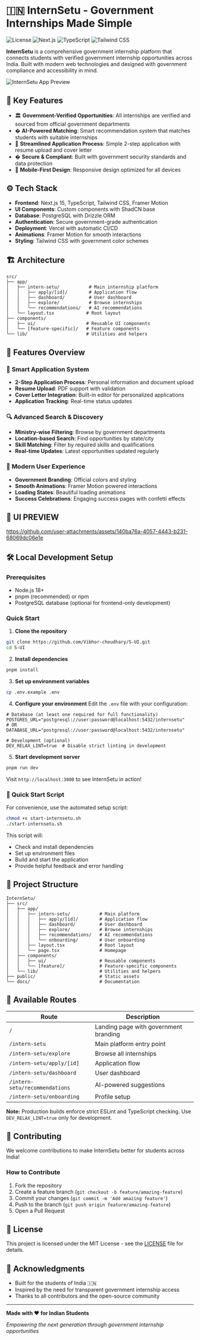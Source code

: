 # 🇮🇳 InternSetu - Government Internships Made Simple

![License](https://img.shields.io/badge/license-MIT-blue.svg)
![Next.js](https://img.shields.io/badge/Next.js-15.1.0-black.svg)
![TypeScript](https://img.shields.io/badge/TypeScript-5.0-blue.svg)
![Tailwind CSS](https://img.shields.io/badge/Tailwind-3.4-38bdf8.svg)

**InternSetu** is a comprehensive government internship platform that connects students with verified government internship opportunities across India. Built with modern web technologies and designed with government compliance and accessibility in mind.

![InternSetu App Preview](docs/app-preview.png)

## 🌟 Key Features

- 🏛️ **Government-Verified Opportunities**: All internships are verified and sourced from official government departments
- � **AI-Powered Matching**: Smart recommendation system that matches students with suitable internships
- 📝 **Streamlined Application Process**: Simple 2-step application with resume upload and cover letter
- � **Secure & Compliant**: Built with government security standards and data protection
- 📱 **Mobile-First Design**: Responsive design optimized for all devices

## ⚙️ Tech Stack

- **Frontend**: Next.js 15, TypeScript, Tailwind CSS, Framer Motion
- **UI Components**: Custom components with ShadCN base
- **Database**: PostgreSQL with Drizzle ORM
- **Authentication**: Secure government-grade authentication
- **Deployment**: Vercel with automatic CI/CD
- **Animations**: Framer Motion for smooth interactions
- **Styling**: Tailwind CSS with government color schemes

## 🏗️ Architecture

```
src/
├── app/
│   ├── intern-setu/           # Main internship platform
│   │   ├── apply/[id]/        # Application flow
│   │   ├── dashboard/         # User dashboard
│   │   ├── explore/           # Browse internships
│   │   └── recommendations/   # AI recommendations
│   └── layout.tsx            # Root layout
├── components/
│   ├── ui/                   # Reusable UI components
│   └── [feature-specific]/   # Feature components
└── lib/                      # Utilities and helpers
```

## 🚀 Features Overview

### 🎯 **Smart Application System**
- **2-Step Application Process**: Personal information and document upload
- **Resume Upload**: PDF support with validation
- **Cover Letter Integration**: Built-in editor for personalized applications
- **Application Tracking**: Real-time status updates

### 🔍 **Advanced Search & Discovery**
- **Ministry-wise Filtering**: Browse by government departments
- **Location-based Search**: Find opportunities by state/city
- **Skill Matching**: Filter by required skills and qualifications
- **Real-time Updates**: Latest opportunities updated regularly

### 🎨 **Modern User Experience**
- **Government Branding**: Official colors and styling
- **Smooth Animations**: Framer Motion powered interactions
- **Loading States**: Beautiful loading animations
- **Success Celebrations**: Engaging success pages with confetti effects

## 🚀 UI PREVIEW

https://github.com/user-attachments/assets/140ba76a-4057-4443-b231-68069dc06e1e

## 🛠️ Local Development Setup

### Prerequisites
- Node.js 18+ 
- pnpm (recommended) or npm
- PostgreSQL database (optional for frontend-only development)

### Quick Start

1. **Clone the repository**
```bash
git clone https://github.com/Vibhor-choudhary/S-UI.git
cd S-UI
```

2. **Install dependencies**
```bash
pnpm install
```

3. **Set up environment variables**
```bash
cp .env.example .env
```

4. **Configure your environment**
Edit the `.env` file with your configuration:

```env
# Database (at least one required for full functionality)
POSTGRES_URL="postgresql://user:password@localhost:5432/internsetu"
# OR
DATABASE_URL="postgresql://user:password@localhost:5432/internsetu"

# Development (optional)
DEV_RELAX_LINT=true  # Disable strict linting in development
```

5. **Start development server**
```bash
pnpm run dev
```

Visit `http://localhost:3000` to see InternSetu in action!

### 🚀 Quick Start Script

For convenience, use the automated setup script:

```bash
chmod +x start-internsetu.sh
./start-internsetu.sh
```

This script will:
- Check and install dependencies
- Set up environment files
- Build and start the application
- Provide helpful feedback and error handling

## 📁 Project Structure

```
InternSetu/
├── src/
│   ├── app/
│   │   ├── intern-setu/           # Main platform
│   │   │   ├── apply/[id]/        # Application flow
│   │   │   ├── dashboard/         # User dashboard
│   │   │   ├── explore/           # Browse internships
│   │   │   ├── recommendations/   # AI recommendations
│   │   │   └── onboarding/        # User onboarding
│   │   ├── layout.tsx             # Root layout
│   │   └── page.tsx               # Homepage
│   ├── components/
│   │   ├── ui/                    # Reusable components
│   │   └── [feature]/             # Feature-specific components
│   └── lib/                       # Utilities and helpers
├── public/                        # Static assets
└── docs/                          # Documentation
```

## 🎨 Available Routes

| Route | Description |
|-------|-------------|
| `/` | Landing page with government branding |
| `/intern-setu` | Main platform entry point |
| `/intern-setu/explore` | Browse all internships |
| `/intern-setu/apply/[id]` | Application flow |
| `/intern-setu/dashboard` | User dashboard |
| `/intern-setu/recommendations` | AI-powered suggestions |
| `/intern-setu/onboarding` | Profile setup |

**Note:** Production builds enforce strict ESLint and TypeScript checking. Use `DEV_RELAX_LINT=true` only for development.

## 🤝 Contributing

We welcome contributions to make InternSetu better for students across India!

### How to Contribute

1. Fork the repository
2. Create a feature branch (`git checkout -b feature/amazing-feature`)
3. Commit your changes (`git commit -m 'Add amazing feature'`)
4. Push to the branch (`git push origin feature/amazing-feature`)
5. Open a Pull Request

## 📄 License

This project is licensed under the MIT License - see the [LICENSE](LICENSE) file for details.

## 🙏 Acknowledgments

- Built for the students of India 🇮🇳
- Inspired by the need for transparent government internship access
- Thanks to all contributors and the open-source community

---

**Made with ❤️ for Indian Students**

*Empowering the next generation through government internship opportunities*

